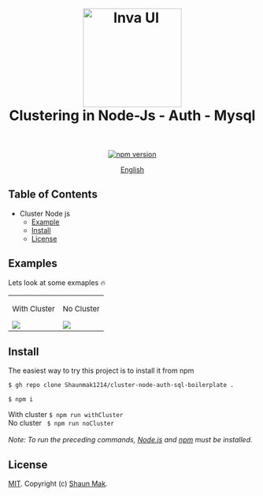 <h1 align="center">
  <a href="#"><img src="http://mysqlhighavailability.com/wp-content/uploads/2015/12/Node_Cluster_logo.png" alt="Inva UI" width="200"></a>
  <br>
  Clustering in Node-Js - Auth - Mysql
  <br>
  <br>
</h1>

<p align="center">
  <a href="https://www.npmjs.com/package/standard"><img src="https://img.shields.io/npm/v/standard.svg" alt="npm version"></a>
</p>

<p align="center">
  <a href="#">English</a>
</p>

## Table of Contents

- Cluster Node js
  - [Example](#examples)
  - [Install](#install)
  - [License](#license)

## Examples
<p>Lets look at some exmaples 🔥</p>

<table>
  <tr>
    <td valign="top"><p style="font-size: 15px;">With Cluster</p><img src="https://res.cloudinary.com/shaun-storage/image/upload/v1630431472/noCluster.jpg"/></td>
    <td valign="top"><p style="font-size: 15px;">No Cluster</p><img src="https://res.cloudinary.com/shaun-storage/image/upload/v1630431472/withCluster.jpg"/></td>
  </tr>
</table>

## Install

The easiest way to try this project is to install it from npm

```bash
$ gh repo clone Shaunmak1214/cluster-node-auth-sql-boilerplate .
```

```bash
$ npm i 
```

With cluster  ```$ npm run withCluster ```
<br>
No cluster ``` $ npm run noCluster```
<br>
<br>
_Note: To run the preceding commands, [Node.js](http://nodejs.org) and [npm](https://npmjs.com) must be installed._

## License

[MIT](LICENSE). Copyright (c) [Shaun Mak](https://shaunmak.com).
